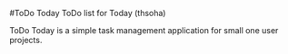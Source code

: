 #ToDo Today
ToDo list for Today (thsoha)

ToDo Today is a simple task management application for small one user projects. 

